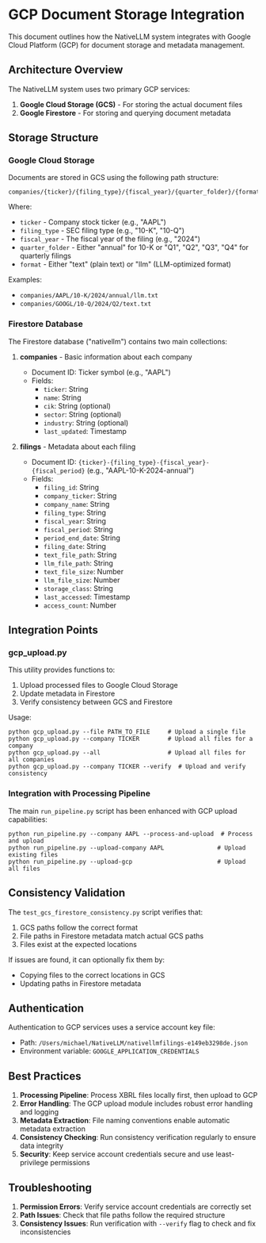 # GCP Document Storage Integration

This document outlines how the NativeLLM system integrates with Google Cloud Platform (GCP) for document storage and metadata management.

## Architecture Overview

The NativeLLM system uses two primary GCP services:

1. **Google Cloud Storage (GCS)** - For storing the actual document files
2. **Google Firestore** - For storing and querying document metadata

## Storage Structure

### Google Cloud Storage

Documents are stored in GCS using the following path structure:

```
companies/{ticker}/{filing_type}/{fiscal_year}/{quarter_folder}/{format}.txt
```

Where:
- `ticker` - Company stock ticker (e.g., "AAPL")
- `filing_type` - SEC filing type (e.g., "10-K", "10-Q")
- `fiscal_year` - The fiscal year of the filing (e.g., "2024")
- `quarter_folder` - Either "annual" for 10-K or "Q1", "Q2", "Q3", "Q4" for quarterly filings
- `format` - Either "text" (plain text) or "llm" (LLM-optimized format)

Examples:
- `companies/AAPL/10-K/2024/annual/llm.txt`
- `companies/GOOGL/10-Q/2024/Q2/text.txt`

### Firestore Database

The Firestore database ("nativellm") contains two main collections:

1. **companies** - Basic information about each company
   - Document ID: Ticker symbol (e.g., "AAPL")
   - Fields:
     - `ticker`: String
     - `name`: String
     - `cik`: String (optional)
     - `sector`: String (optional)
     - `industry`: String (optional)
     - `last_updated`: Timestamp

2. **filings** - Metadata about each filing
   - Document ID: `{ticker}-{filing_type}-{fiscal_year}-{fiscal_period}` (e.g., "AAPL-10-K-2024-annual")
   - Fields:
     - `filing_id`: String
     - `company_ticker`: String
     - `company_name`: String
     - `filing_type`: String
     - `fiscal_year`: String
     - `fiscal_period`: String
     - `period_end_date`: String
     - `filing_date`: String
     - `text_file_path`: String
     - `llm_file_path`: String
     - `text_file_size`: Number
     - `llm_file_size`: Number
     - `storage_class`: String
     - `last_accessed`: Timestamp
     - `access_count`: Number

## Integration Points

### gcp_upload.py

This utility provides functions to:
1. Upload processed files to Google Cloud Storage
2. Update metadata in Firestore
3. Verify consistency between GCS and Firestore

Usage:
```
python gcp_upload.py --file PATH_TO_FILE     # Upload a single file
python gcp_upload.py --company TICKER        # Upload all files for a company
python gcp_upload.py --all                   # Upload all files for all companies
python gcp_upload.py --company TICKER --verify  # Upload and verify consistency
```

### Integration with Processing Pipeline

The main `run_pipeline.py` script has been enhanced with GCP upload capabilities:

```
python run_pipeline.py --company AAPL --process-and-upload  # Process and upload
python run_pipeline.py --upload-company AAPL               # Upload existing files
python run_pipeline.py --upload-gcp                        # Upload all files
```

## Consistency Validation

The `test_gcs_firestore_consistency.py` script verifies that:
1. GCS paths follow the correct format
2. File paths in Firestore metadata match actual GCS paths
3. Files exist at the expected locations

If issues are found, it can optionally fix them by:
- Copying files to the correct locations in GCS
- Updating paths in Firestore metadata

## Authentication

Authentication to GCP services uses a service account key file:
- Path: `/Users/michael/NativeLLM/nativellmfilings-e149eb3298de.json`
- Environment variable: `GOOGLE_APPLICATION_CREDENTIALS`

## Best Practices

1. **Processing Pipeline**: Process XBRL files locally first, then upload to GCP
2. **Error Handling**: The GCP upload module includes robust error handling and logging
3. **Metadata Extraction**: File naming conventions enable automatic metadata extraction
4. **Consistency Checking**: Run consistency verification regularly to ensure data integrity
5. **Security**: Keep service account credentials secure and use least-privilege permissions

## Troubleshooting

1. **Permission Errors**: Verify service account credentials are correctly set
2. **Path Issues**: Check that file paths follow the required structure
3. **Consistency Issues**: Run verification with `--verify` flag to check and fix inconsistencies